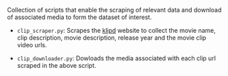 Collection of scripts that enable the scraping of relevant data and download of associated media to form the dataset of interest.

* <code>clip_scraper.py</code>: Scrapes the [klipd](www.klipd.com) website to collect the movie name, clip description, movie description, release year and the movie clip video urls.

* <code>clip_downloader.py</code>: Dowloads the media associated with each clip url scraped in the above script.
